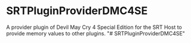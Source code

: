 # SRTPluginProviderDMC4SE
A provider plugin of Devil May Cry 4 Special Edition for the SRT Host to provide memory values to other plugins.
"# SRTPluginProviderDMC4SE" 

